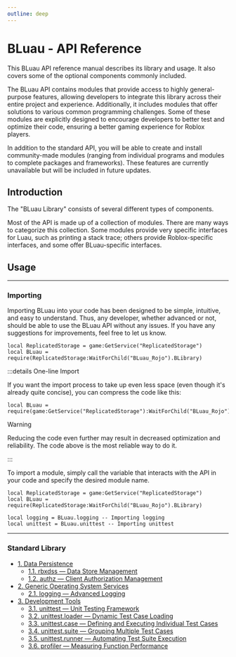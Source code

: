 ```yaml
---
outline: deep
---
```


# BLuau - API Reference

This BLuau API reference manual describes its library and usage. It also covers some of the optional components commonly included.

The BLuau API contains modules that provide access to highly general-purpose features, allowing developers to integrate this library across their entire project and experience. Additionally, it includes modules that offer solutions to various common programming challenges. Some of these modules are explicitly designed to encourage developers to better test and optimize their code, ensuring a better gaming experience for Roblox players.

In addition to the standard API, you will be able to create and install community-made modules (ranging from individual programs and modules to complete packages and frameworks). These features are currently unavailable but will be included in future updates.

## Introduction

The "BLuau Library" consists of several different types of components.

Most of the API is made up of a collection of modules. There are many ways to categorize this collection. Some modules provide very specific interfaces for Luau, such as printing a stack trace; others provide Roblox-specific interfaces, and some offer BLuau-specific interfaces.

## Usage

---

### Importing

Importing BLuau into your code has been designed to be simple, intuitive, and easy to understand.
Thus, any developer, whether advanced or not, should be able to use the BLuau API without any issues.
If you have any suggestions for improvements, feel free to let us know.

```luau
local ReplicatedStorage = game:GetService("ReplicatedStorage")
local BLuau = require(ReplicatedStorage:WaitForChild("BLuau_Rojo").BLibrary)
```

:::details One-line Import

If you want the import process to take up even less space (even though it's already quite concise), you can compress the code like this:

```luau
local BLuau = require(game:GetService("ReplicatedStorage"):WaitForChild("BLuau_Rojo").BLibrary)
```

> [!WARNING]
> Reducing the code even further may result in decreased optimization and reliability.
> The code above is the most reliable way to do it.

:::

To import a module, simply call the variable that interacts with the API in your code and specify the desired module name.

```luau
local ReplicatedStorage = game:GetService("ReplicatedStorage")
local BLuau = require(ReplicatedStorage:WaitForChild("BLuau_Rojo").BLibrary)

local logging = BLuau.logging -- Importing logging
local unittest = BLuau.unittest -- Importing unittest
```

---

### Standard Library

- [1. Data Persistence](data-persistence/index.md)
   - [1.1. rbxdss — Data Store Management](data-persistence/rbxdss.md)
   - [1.2. authz — Client Authorization Management](data-persistence/authz.md)
- [2. Generic Operating System Services](allos/index.md)
   - [2.1. logging — Advanced Logging](allos/logging.md)
- [3. Development Tools]()
   - [3.1. unittest — Unit Testing Framework]()
   - [3.2. unittest.loader — Dynamic Test Case Loading]()
   - [3.3. unittest.case — Defining and Executing Individual Test Cases]()
   - [3.4. unittest.suite — Grouping Multiple Test Cases]()
   - [3.5. unittest.runner — Automating Test Suite Execution]()
   - [3.6. profiler — Measuring Function Performance]()
   